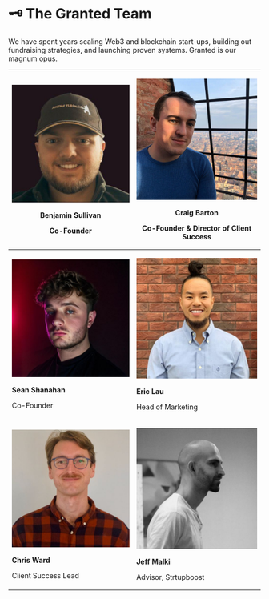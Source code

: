 # 🗝 The Granted Team

We have spent years scaling Web3 and blockchain start-ups, building out fundraising strategies, and launching proven systems. Granted is our magnum opus. &#x20;

| <p><img src="../.gitbook/assets/photo_2023-12-20 11.56.48 (1).jpeg" alt="" data-size="original"></p><p><strong>Benjamin Sullivan</strong> </p><p>Co-Founder</p> | <p><img src="../.gitbook/assets/photo_2023-12-20 11.56.41.jpeg" alt="" data-size="original"></p><p></p><p><strong>Craig Barton</strong> </p><p>Co-Founder &#x26; Director of Client Success</p> |
| --------------------------------------------------------------------------------------------------------------------------------------------------------------- | ----------------------------------------------------------------------------------------------------------------------------------------------------------------------------------------------- |
| <p></p><p><img src="../.gitbook/assets/image (9).png" alt="" data-size="original"></p><p><strong>Sean Shanahan</strong> </p><p>Co-Founder</p>                   | <p></p><p><img src="../.gitbook/assets/image (7).png" alt="" data-size="original"></p><p><strong>Eric Lau</strong> </p><p>Head of Marketing</p>                                                 |
| <p></p><p><img src="../.gitbook/assets/image (4).png" alt="" data-size="original"></p><p><strong>Chris Ward</strong> </p><p>Client Success Lead</p><p></p>      | <p></p><p><img src="../.gitbook/assets/image (5).png" alt="" data-size="original"></p><p></p><p><strong>Jeff Malki</strong> </p><p>Advisor, Strtupboost</p>                                     |









